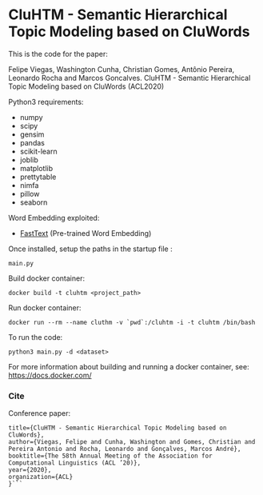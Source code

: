 # CluHTM - Semantic Hierarchical Topic Modeling based on CluWords

This is the code for the paper:

Felipe Viegas, Washington Cunha, Christian Gomes, Antônio Pereira, Leonardo Rocha and Marcos Goncalves. CluHTM - Semantic Hierarchical Topic Modeling based on CluWords (ACL2020)

Python3 requirements:
- numpy
- scipy
- gensim
- pandas
- scikit-learn
- joblib
- matplotlib
- prettytable
- nimfa
- pillow
- seaborn

Word Embedding exploited:
- [FastText](https://fasttext.cc/docs/en/english-vectors.html) (Pre-trained Word Embedding)

Once installed, setup the paths in the startup file :

```main.py```

Build docker container:

```docker build -t cluhtm <project_path>```

Run docker container:

```docker run --rm --name cluthm -v `pwd`:/cluhtm -i -t cluhtm /bin/bash```

To run the code:

```python3 main.py -d <dataset>```

For more information about building and running a docker container, see: https://docs.docker.com/


### Cite
Conference paper:
```@inproceedings{viegas2019cluhtm,
title={CluHTM - Semantic Hierarchical Topic Modeling based on CluWords},
author={Viegas, Felipe and Cunha, Washington and Gomes, Christian and  Pereira Antonio and Rocha, Leonardo and Gonçalves, Marcos André},
booktitle={The 58th Annual Meeting of the Association for Computational Linguistics (ACL ’20)},
year={2020},
organization={ACL}
}```
